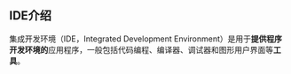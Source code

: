 ## IDE介绍
集成开发环境（IDE，Integrated Development Environment）是用于**提供程序开发环境的**应用程序，一般包括代码编程、编译器、调试器和图形用户界面等**工具**。



